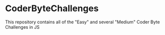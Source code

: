 # CoderByteChallenges
This repository contains all of the "Easy" and several "Medium" Coder Byte Challenges in JS
